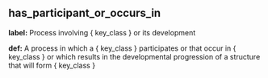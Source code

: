 ## has_participant_or_occurs_in
__label:__ Process involving \{ key_class \} or its development

__def:__ A process in which a \{ key_class \} participates or that occur in \{ key_class \} or which results in the developmental progression of a structure that will form \{ key_class \}

